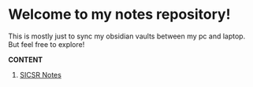 # Welcome to my notes repository!

This is mostly just to sync my obsidian vaults between my pc and laptop. But feel free to explore!

**CONTENT**

1) [SICSR Notes](notes/SICSR/README.md)